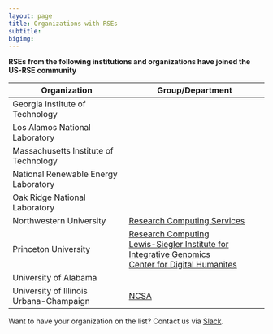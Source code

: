 ```yaml
---
layout: page
title: Organizations with RSEs
subtitle:
bigimg: 
---
```


**RSEs from the following institutions and organizations have joined the US-RSE community**

| Organization | Group/Department |
| ------------ | ----- |
| Georgia Institute of Technology |   |
| Los Alamos National Laboratory |  |
| Massachusetts Institute of Technology  | |
| National Renewable Energy Laboratory |  |
| Oak Ridge National Laboratory |   |
| Northwestern University | [Research Computing Services](https://www.it.northwestern.edu/research/) |
| Princeton University | [Research Computing](https://researchcomputing.princeton.edu) <br> [Lewis-Siegler Institute for Integrative Genomics](https://lsi.princeton.edu) <br> [Center for Digital Humanites](https://cdh.princeton.edu) |
| University of Alabama |  |
| University of Illinois Urbana-Champaign | [NCSA](https://ssa.ncsa.illinois.edu/) |


Want to have your organization on the list? Contact us via [Slack](https://usrse.slack.com).





